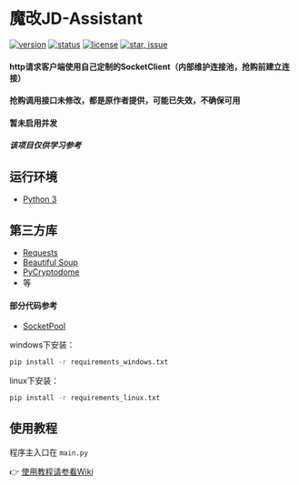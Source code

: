 # 魔改JD-Assistant

[![version](https://img.shields.io/badge/python-3.4+-blue.svg)](https://www.python.org/download/releases/3.4.0/) 
[![status](https://img.shields.io/badge/status-stable-green.svg)](https://github.com/tychxn/jd-assistant)
[![license](https://img.shields.io/badge/license-MIT-blue.svg)](./LICENSE)
[![star, issue](https://img.shields.io/badge/star%2C%20issue-welcome-brightgreen.svg)](https://github.com/tychxn/jd-assistant)

#### http请求客户端使用自己定制的SocketClient（内部维护连接池，抢购前建立连接）
#### 抢购调用接口未修改，都是原作者提供，可能已失效，不确保可用
#### 暂未启用并发

##### 该项目仅供学习参考

## 运行环境

- [Python 3](https://www.python.org/)

## 第三方库

- [Requests](http://docs.python-requests.org/en/master/)
- [Beautiful Soup](https://www.crummy.com/software/BeautifulSoup/bs4/doc/)
- [PyCryptodome](https://github.com/Legrandin/pycryptodome)
- 等

#### 部分代码参考
- [SocketPool](https://github.com/benoitc/socketpool)

windows下安装：
```sh
pip install -r requirements_windows.txt
```

linux下安装：
```sh
pip install -r requirements_linux.txt
```

## 使用教程

程序主入口在 `main.py`

👉 [使用教程请参看Wiki](https://github.com/tychxn/jd-assistant/wiki/1.-%E4%BA%AC%E4%B8%9C%E6%8A%A2%E8%B4%AD%E5%8A%A9%E6%89%8B%E7%94%A8%E6%B3%95)
